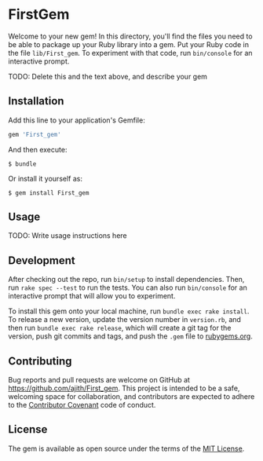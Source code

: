 # FirstGem

Welcome to your new gem! In this directory, you'll find the files you need to be able to package up your Ruby library into a gem. Put your Ruby code in the file `lib/First_gem`. To experiment with that code, run `bin/console` for an interactive prompt.

TODO: Delete this and the text above, and describe your gem

## Installation

Add this line to your application's Gemfile:

```ruby
gem 'First_gem'
```

And then execute:

    $ bundle

Or install it yourself as:

    $ gem install First_gem

## Usage

TODO: Write usage instructions here

## Development

After checking out the repo, run `bin/setup` to install dependencies. Then, run `rake spec --test` to run the tests. You can also run `bin/console` for an interactive prompt that will allow you to experiment.

To install this gem onto your local machine, run `bundle exec rake install`. To release a new version, update the version number in `version.rb`, and then run `bundle exec rake release`, which will create a git tag for the version, push git commits and tags, and push the `.gem` file to [rubygems.org](https://rubygems.org).

## Contributing

Bug reports and pull requests are welcome on GitHub at https://github.com/ajith/First_gem. This project is intended to be a safe, welcoming space for collaboration, and contributors are expected to adhere to the [Contributor Covenant](http://contributor-covenant.org) code of conduct.


## License

The gem is available as open source under the terms of the [MIT License](http://opensource.org/licenses/MIT).

